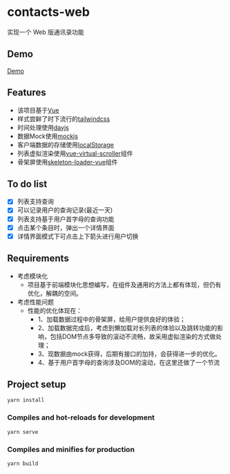 <!--
 * @Author: kevinZhang
 * @Date: 2022-02-10 17:53:37
 * @LastEditors: kevinZhang
 * @LastEditTime: 2022-02-11 09:22:44
 * @FilePath: /contacts-web/README.md
-->
# contacts-web
实现一个 Web 版通讯录功能

## Demo
[Demo](https://contacts-web.vercel.app/#/)

## Features

- 该项目基于[Vue](https://vuejs.org/)
- 样式尝鲜了时下流行的[tailwindcss](https://tailwindcss.com/)
- 时间处理使用[dayjs](https://dayjs.gitee.io/)
- 数据Mock使用[mockjs](http://mockjs.com/)
- 客户端数据的存储使用[localStorage](https://developer.mozilla.org/zh-CN/docs/Web/API/Window/localStorage)
- 列表虚拟渲染使用[vue-virtual-scroller](https://github.com/Akryum/vue-virtual-scroller)组件
- 骨架屏使用[skeleton-loader-vue](https://github.com/abdulqudus001/vue-skeleton-loader)组件

## To do list
- [x] 列表支持查询
- [x] 可以记录用户的查询记录(最近一天)
- [x] 列表支持基于用户首字母的查询功能
- [x] 点击某个条目时，弹出一个详情界面
- [x] 详情界面模式下可点击上下箭头进行用户切换

## Requirements

- 考虑模块化 
    - 项目基于前端模块化思想编写，在组件及通用的方法上都有体现，但仍有优化，解耦的空间。
- 考虑性能问题 
    - 性能的优化体现在：
        - 1、加载数据过程中的骨架屏，给用户提供良好的体验；
        - 2、加载数据完成后，考虑到懒加载对长列表的体验以及跳转功能的影响，包括DOM节点多导致的滚动不流畅，故采用虚拟渲染的方式做处理；
        - 3、现数据由mock获得，后期有接口的加持，会获得进一步的优化。
        - 4、基于用户首字母的查询涉及DOM的滚动，在这里还做了一个节流

## Project setup
```
yarn install
```

### Compiles and hot-reloads for development
```
yarn serve
```

### Compiles and minifies for production
```
yarn build
```

